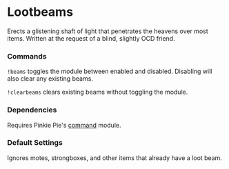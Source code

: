 # Lootbeams
Erects a glistening shaft of light that penetrates the heavens over most items. Written at the request of a blind, slightly OCD friend.

### Commands
`!beams` toggles the module between enabled and disabled. Disabling will also clear any existing beams.

`!clearbeams` clears existing beams without toggling the module.

### Dependencies
Requires Pinkie Pie's [command](https://github.com/pinkipi/command) module.

### Default Settings
Ignores motes, strongboxes, and other items that already have a loot beam.
